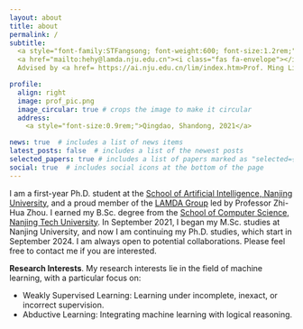 ```yaml
---
layout: about
title: about
permalink: /
subtitle: 
  <a style="font-family:STFangsong; font-weight:600; font-size:1.2rem;">何浩源</a>,
  <a href="mailto:hehy@lamda.nju.edu.cn"><i class="fas fa-envelope"></i></a> Ph.D. Student.
  Advised by <a href= https://ai.nju.edu.cn/lim/index.htm>Prof. Ming Li.</a>

profile:
  align: right
  image: prof_pic.png
  image_circular: true # crops the image to make it circular
  address:
    <a style="font-size:0.9rem;">Qingdao, Shandong, 2021</a>

news: true  # includes a list of news items
latest_posts: false  # includes a list of the newest posts
selected_papers: true # includes a list of papers marked as "selected={true}"
social: true  # includes social icons at the bottom of the page
---
```


I am a first-year Ph.D. student at the [School of Artificial Intelligence, Nanjing University](https://ai.nju.edu.cn/), and a proud member of the [LAMDA Group](https://www.lamda.nju.edu.cn) led by Professor Zhi-Hua Zhou. I earned my B.Sc. degree from the [School of Computer Science, Nanjing Tech University](https://cise.njtech.edu.cn/). In September 2021, I began my M.Sc. studies at Nanjing University, and now I am continuing my Ph.D. studies, which start in September 2024. I am always open to potential collaborations. Please feel free to contact me if you are interested.

**Research Interests**. My research interests lie in the field of machine learning, with a particular focus on:
- Weakly Supervised Learning: Learning under incomplete, inexact, or incorrect supervision.
- Abductive Learning: Integrating machine learning with logical reasoning.